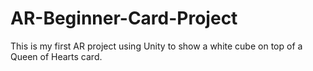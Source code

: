# AR-Beginner-Card-Project
This is my first AR project using Unity to show a white cube on top of a Queen of Hearts card.
